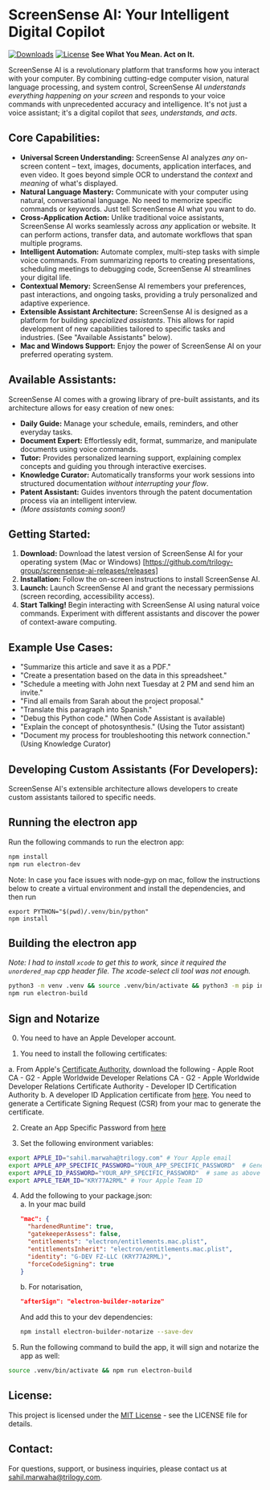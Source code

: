 # ScreenSense AI: Your Intelligent Digital Copilot

[![Downloads](https://img.shields.io/badge/dynamic/json?label=Downloads&query=downloads&url=https://github.com/trilogy-group/screensense-ai-releases/releases)](https://screensenseai.ti.trilogy.com/) [![License](https://img.shields.io/badge/License-MIT-blue.svg)](LICENSE) **See What You Mean. Act on It.**

ScreenSense AI is a revolutionary platform that transforms how you interact with your computer. By combining cutting-edge computer vision, natural language processing, and system control, ScreenSense AI _understands everything happening on your screen_ and responds to your voice commands with unprecedented accuracy and intelligence. It's not just a voice assistant; it's a digital copilot that _sees, understands, and acts_.

## Core Capabilities:

- **Universal Screen Understanding:** ScreenSense AI analyzes _any_ on-screen content – text, images, documents, application interfaces, and even video. It goes beyond simple OCR to understand the _context_ and _meaning_ of what's displayed.
- **Natural Language Mastery:** Communicate with your computer using natural, conversational language. No need to memorize specific commands or keywords. Just tell ScreenSense AI what you want to do.
- **Cross-Application Action:** Unlike traditional voice assistants, ScreenSense AI works seamlessly across _any_ application or website. It can perform actions, transfer data, and automate workflows that span multiple programs.
- **Intelligent Automation:** Automate complex, multi-step tasks with simple voice commands. From summarizing reports to creating presentations, scheduling meetings to debugging code, ScreenSense AI streamlines your digital life.
- **Contextual Memory:** ScreenSense AI remembers your preferences, past interactions, and ongoing tasks, providing a truly personalized and adaptive experience.
- **Extensible Assistant Architecture:** ScreenSense AI is designed as a platform for building _specialized assistants_. This allows for rapid development of new capabilities tailored to specific tasks and industries. (See "Available Assistants" below).
- **Mac and Windows Support:** Enjoy the power of ScreenSense AI on your preferred operating system.

## Available Assistants:

ScreenSense AI comes with a growing library of pre-built assistants, and its architecture allows for easy creation of new ones:

- **Daily Guide:** Manage your schedule, emails, reminders, and other everyday tasks.
- **Document Expert:** Effortlessly edit, format, summarize, and manipulate documents using voice commands.
- **Tutor:** Provides personalized learning support, explaining complex concepts and guiding you through interactive exercises.
- **Knowledge Curator:** Automatically transforms your work sessions into structured documentation _without interrupting your flow_.
- **Patent Assistant:** Guides inventors through the patent documentation process via an intelligent interview.
- _(More assistants coming soon!)_

## Getting Started:

1.  **Download:** Download the latest version of ScreenSense AI for your operating system (Mac or Windows) [https://github.com/trilogy-group/screensense-ai-releases/releases]
2.  **Installation:** Follow the on-screen instructions to install ScreenSense AI.
3.  **Launch:** Launch ScreenSense AI and grant the necessary permissions (screen recording, accessibility access).
4.  **Start Talking!** Begin interacting with ScreenSense AI using natural voice commands. Experiment with different assistants and discover the power of context-aware computing.

## Example Use Cases:

- "Summarize this article and save it as a PDF."
- "Create a presentation based on the data in this spreadsheet."
- "Schedule a meeting with John next Tuesday at 2 PM and send him an invite."
- "Find all emails from Sarah about the project proposal."
- "Translate this paragraph into Spanish."
- "Debug this Python code." (When Code Assistant is available)
- "Explain the concept of photosynthesis." (Using the Tutor assistant)
- "Document my process for troubleshooting this network connection." (Using Knowledge Curator)

## Developing Custom Assistants (For Developers):

ScreenSense AI's extensible architecture allows developers to create custom assistants tailored to specific needs.

## Running the electron app

Run the following commands to run the electron app:

```bash
npm install
npm run electron-dev
```

Note: In case you face issues with node-gyp on mac, follow the instructions below to create a virtual environment and install the dependencies, and then run

```
export PYTHON="$(pwd)/.venv/bin/python"
npm install
```

## Building the electron app

_Note: I had to install `xcode` to get this to work, since it required the `unordered_map` cpp header file. The xcode-select cli tool was not enough._

```bash
python3 -m venv .venv && source .venv/bin/activate && python3 -m pip install setuptools
npm run electron-build
```

## Sign and Notarize

0. You need to have an Apple Developer account.

1. You need to install the following certificates:

a. From Apple's [Certificate Authority](https://www.apple.com/certificateauthority/), download the following - Apple Root CA - G2 - Apple Worldwide Developer Relations CA - G2 - Apple Worldwide Developer Relations Certificate Authority - Developer ID Certification Authority
b. A developer ID Application certificate from [here](https://developer.apple.com/account/resources/certificates/add). You need to generate a Certificate Signing Request (CSR) from your mac to generate the certificate.

2. Create an App Specific Password from [here](https://appleid.apple.com/account/manage)

3. Set the following environment variables:

```bash
export APPLE_ID="sahil.marwaha@trilogy.com" # Your Apple email
export APPLE_APP_SPECIFIC_PASSWORD="YOUR_APP_SPECIFIC_PASSWORD"  # Generate this at appleid.apple.com
export APPLE_ID_PASSWORD="YOUR_APP_SPECIFIC_PASSWORD"  # same as above
export APPLE_TEAM_ID="KRY77A2RML" # Your Apple Team ID
```

4. Add the following to your package.json:  
   a. In your mac build

   ```json
   "mac": {
     "hardenedRuntime": true,
     "gatekeeperAssess": false,
     "entitlements": "electron/entitlements.mac.plist",
     "entitlementsInherit": "electron/entitlements.mac.plist",
     "identity": "G-DEV FZ-LLC (KRY77A2RML)",
     "forceCodeSigning": true
   }
   ```

   b. For notarisation,

   ```json
   "afterSign": "electron-builder-notarize"
   ```

   And add this to your dev dependencies:

   ```bash
   npm install electron-builder-notarize --save-dev
   ```

5. Run the following command to build the app, it will sign and notarize the app as well:

```bash
source .venv/bin/activate && npm run electron-build
```

## License:

This project is licensed under the [MIT License](LICENSE) - see the LICENSE file for details.

## Contact:

For questions, support, or business inquiries, please contact us at [sahil.marwaha@trilogy.com](mailto:sahil.marwaha@trilogy.com).
